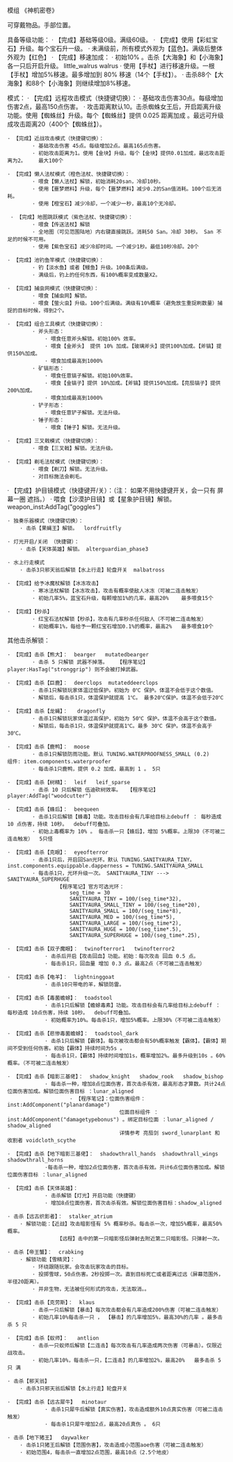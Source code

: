 模组 《神机密卷》

可穿戴物品。手部位置。

具备等级功能：
    · 【完成】基础等级0级。满级60级。
    · 【完成】使用【彩虹宝石】升级。每个宝石升一级。
    · 未满级前，所有模式外观为【蓝色】。满级后整体外观为【红色】
    · 【完成】移速加成：
        · 初始10% 。击杀【大海象】和【小海象】各一只后开启升级。    little_walrus    walrus
        · 使用【手杖】进行移速升级。一根【手杖】增加5%移速。最多增加到 80% 移速（14个【手杖】）。
        · 击杀88个【大海象】和88个【小海象】则继续增加8%移速。


模式：
    · 【完成】远程攻击模式（快捷键切换）：
            · 基础攻击伤害30点。每级增加伤害2点，最高150点伤害。
            · 攻击距离默认10。击杀蜘蛛女王后，开启距离升级功能。使用【蜘蛛丝】升级。每个【蜘蛛丝】提供 0.025 距离加成 。最远可升级成攻击距离20（400个【蜘蛛丝】）。

    · 【完成】近战攻击模式（快捷键切换）：
            · 基础攻击伤害 45点。每级增加2点。最高165点伤害。
            · 初始攻击距离为1。使用【金块】升级。每个【金块】提供0.01加成，最远攻击距离为2。    最大100个

    · 【完成】懒人法杖模式（橙色法杖、快捷键切换）：
            · 喂食【懒人法杖】解锁，初始消耗20san，冷却10秒。
            · 使用【噩梦燃料】升级，每个【噩梦燃料】减少0.2的San值消耗。100个后无消耗。
            · 使用【橙宝石】减少冷却，一个减少一秒，最高10个无冷却。
    
     · 【完成】地图跳跃模式（紫色法杖、快捷键切换）：
            · 喂食【传送法杖】解锁
            · 全地图（可见范围陆地）内右键直接跳跃。消耗50 San。冷却 30秒。 San 不足的时候不可用。
            · 使用【紫色宝石】减少冷却时间。一个减少1秒。最低10秒冷却。20个

    · 【完成】池钓鱼竿模式（快捷键切换）：
            · 钓【淡水鱼】或者【鳗鱼】升级。100条后满级。
            · 满级后，钓上的任何东西，有100%概率变成数量X2。

    · 【完成】捕虫网模式（快捷键切换）：
            · 喂食【捕虫网】解锁。
            · 喂食【萤火虫】升级。100个后满级。满级有10%概率（避免放生重捉刷数量）捕捉的目标时候，得到2个。

    · 【完成】组合工具模式（快捷键切换）：
            · 斧头形态：
                · 喂食任意斧头解锁。初始100% 效率。
                · 喂食【金斧头】 提供 10% 加成。【玻璃斧头】提供100%加成。【斧镐】提供150%加成。
                · 喂食加成最高到1000%
            · 矿镐形态：
                · 喂食任意镐子解锁。初始100%效率。
                · 喂食【金镐子】提供 10%加成。【斧镐】提供150%加成。【亮茄镐子】提供200%加成。
                · 喂食加成最高到1000%
            · 铲子形态：
                · 喂食任意铲子解锁。无法升级。
            · 锤子形态：
                · 喂食【锤子】解锁。无法升级。

    · 【完成】三叉戟模式（快捷键切换）：
            · 喂食【三叉戟】解锁。无法升级。

    · 【完成】剃毛法杖模式（快捷键切换）：
            · 喂食【剃刀】解锁。无法升级。
            · 对目标施法会剃毛。

   · 【完成】护目镜模式（快捷键开/关）：（注： 如果不用快捷键开关，会一只有 屏幕一圈 遮挡。）
            · 喂食【沙漠护目镜】或【星象护目镜】解锁。      weapon_inst:AddTag("goggles")

    · 独奏乐器模式（快捷键切换）：
        · 击杀【果蝇王】解锁。  lordfruitfly

    · 灯光开启/关闭 （快捷键）：
        · 击杀【天体英雄】解锁。 alterguardian_phase3
    
    · 水上行走模式
        · 击杀3只邪天翁后解锁【水上行走】轮盘开关  malbatross

    · 【完成】给予冰魔杖解锁【冰冻攻击】
            · 寒冰法杖解锁【冰冻攻击】，攻击有概率使敌人冰冻（可被二连击触发）
            · 初始几率5%，蓝宝石升级，每颗增加1%的几率，最高20%    最多喂食15个

    · 【完成】【秒杀】
            · 红宝石法杖解锁【秒杀】，攻击有几率秒杀任何敌人（不可被二连击触发）
            · 初始概率1%，每给予一颗红宝石增加0.1%的概率，最高2%   最多喂食10个


其他击杀解锁：

    · 【完成】击杀【熊大】：  bearger   mutatedbearger
            · 击杀 5 只解锁 武器不掉落。   【程序笔记】player:HasTag("stronggrip") 则不会被打掉武器。

    · 【完成】击杀【巨鹿】：  deerclops  mutateddeerclops
            · 击杀1只解锁玩家体温过低保护。初始为 0℃ 保护。体温不会低于这个数值。
            · 解锁后，每击杀1只，体温保护就提高 1℃。 最多20℃保护。体温不会低于20℃

    · 【完成】击杀【龙蝇】：   dragonfly
            · 击杀1只解锁玩家体温过高保护，初始为 50℃ 保护。体温不会高于这个数值。
            · 解锁后，每击杀1只，体温保护就提高1℃。最多 30℃ 保护。体温不会高于30℃。
    
    · 【完成】击杀【鹿鸭】：  moose
            · 击杀1只解锁防雨功能。默认 TUNING.WATERPROOFNESS_SMALL (0.2)       组件: item.components.waterproofer  
            · 每击杀1只鹿鸭，提供 0.2 加成，最高到 1 。 5只

    · 【完成】击杀【树精】：  leif   leif_sparse
            · 击杀 10 只后解锁 伍迪砍树效率。  【程序笔记】player:AddTag("woodcutter")

    · 【完成】击杀【蜂后】：  beequeen
            · 击杀1只后解锁【蜂毒】功能。攻击目标会有几率给目标上debuff ： 每秒造成 10 点伤害，持续 10秒。  debuff可叠加。
            · 初始上毒概率为 10% 。 每击杀一只【蜂后】，增加 5%概率。上限30（不可被二连击触发）  5只怪

    · 【完成】击杀【克眼】：  eyeofterror
            · 击杀1只后，开启回San光环。默认 TUNING.SANITYAURA_TINY。   inst.components.equippable.dapperness = TUNING.SANITYAURA_SMALL
            · 每击杀1只，光环升级一次。 SANITYAURA_TINY ---> SANITYAURA_SUPERHUGE
                    【程序笔记】官方可选光环：
                        seg_time = 30
                        SANITYAURA_TINY = 100/(seg_time*32),
                        SANITYAURA_SMALL_TINY = 100/(seg_time*20),
                        SANITYAURA_SMALL = 100/(seg_time*8),
                        SANITYAURA_MED = 100/(seg_time*5),
                        SANITYAURA_LARGE = 100/(seg_time*2),
                        SANITYAURA_HUGE = 100/(seg_time*.5),
                        SANITYAURA_SUPERHUGE = 100/(seg_time*.25),

    · 【完成】击杀【双子魔眼】：  twinofterror1   twinofterror2
                · 击杀后开启【攻击回血】功能。初始：每次攻击 回血 0.5 点。
                · 每击杀1只，回血量 增加 0.3 点。最高2点（不可被二连击触发）

    · 【完成】击杀【电羊】：  lightninggoat
                · 击杀10只带电的羊，解锁防雷。

    · 【完成】击杀【毒菌蟾蜍】：  toadstool
                · 击杀1只后解锁【蟾蜍毒素】功能。攻击目标会有几率给目标上debuff ： 每秒造成 10点伤害，持续 10秒。  debuff可叠加。
                · 初始概率为10%。每击杀1只，增加5%概率。上限30%（不可被二连击触发）

    · 【完成】击杀【悲惨毒菌蟾蜍】：  toadstool_dark
                · 击杀1只后解锁【霸体】。每次被攻击都会有50%概率触发【霸体】。【霸体】期间不受到任何伤害。初始【霸体】持续时间为5s 。
                · 每击杀1只，【霸体】持续时间增加1s，概率增加2%。最多升级到10s 。60%概率。（不可被二连击触发）

    · 【完成】击杀【暗影三基佬】：  shadow_knight   shadow_rook   shadow_bishop
                · 每击杀一种，增加8点位面伤害，首次击杀有效，最高形态才算数。共计24点位面伤害加成。解锁位面伤害目标 ：lunar_aligned
                        · 【程序笔记】：位面伤害组件：inst:AddComponent("planardamage") 
                                        位面目标组件 ：inst:AddComponent("damagetypebonus") 。绑定目标位面 ：lunar_aligned / shadow_aligned
                                        详情参考 亮茄剑 sword_lunarplant 和 收割者 voidcloth_scythe

    · 【完成】击杀【地下暗影三基佬】：  shadowthrall_hands  shadowthrall_wings  shadowthrall_horns
                ·每击杀一种，增加2点位面伤害，首次击杀有效。共计6点位面伤害加成。解锁位面伤害目标 ：lunar_aligned

    · 【完成】击杀【天体英雄】：
                · 击杀解锁【灯光】开启功能（快捷键）
                · 增加8点位面伤害，首次击杀有效。解锁位面伤害目标：shadow_aligned

    · 击杀【远古织影者】：  stalker_atrium
        · 解锁功能：【近战】攻击暗影怪有 5% 概率秒杀。每击杀一次，增加5%概率，最高50%概率。
                    【远程】击中的第一只暗影怪后弹射去附近第二只暗影怪。只弹射一次。

    · 击杀【帝王蟹】：  crabking
        · 解锁功能【雪精灵】：
            · 环绕跟随玩家。会攻击玩家攻击的目标。
            · 投掷雪球，50点伤害。2秒投掷一次。直到目标死亡或者距离过远（屏幕范围外，半径20距离）。
            · 并非生物，无法被任何形式的攻击，无法取消。。

    · 【完成】击杀【克劳斯】：  klaus
            · 击杀一只后解锁【暴击】每次攻击都会有几率造成200%伤害（可被二连击触发）
            · 初始几率10%每击杀一只 ， 【暴击】的几率增加5%，最高30%的几率 。最多击杀 5 只

    · 【完成】击杀【蚁师】：   antlion
            · 击杀一只蚁师后解锁【二连击】每次攻击有几率造成两次伤害（可暴击）。仅限近战攻击。
            · 初始几率10%，每击杀一只，【二连击】的几率增加2%，最高20%   最多击杀 5 只 满

    · 击杀【邪天翁】
        · 击杀3只邪天翁后解锁【水上行走】轮盘开关
     
    · 【完成】击杀【远古犀牛】  minotaur
                · 击杀1只犀牛后解锁【真实伤害】，攻击造成额外10点真实伤害（可被二连击触发）
                · 每击杀1只犀牛增加2点，最高20点真伤 。 6只
       
    · 击杀【地下猪王】  daywalker
        · 击杀1只猪王后解锁【范围伤害】，攻击造成小范围aoe伤害（可被二连击触发）
        · 初始范围4，每击杀一直增加2点范围，最高10点（2.5个地皮）
         



